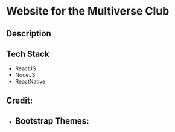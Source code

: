 # Website for the Multiverse Club
## Description

## Tech Stack
- ReactJS
- NodeJS
- ReactNative

## Credit:
- Bootstrap Themes:
  - 